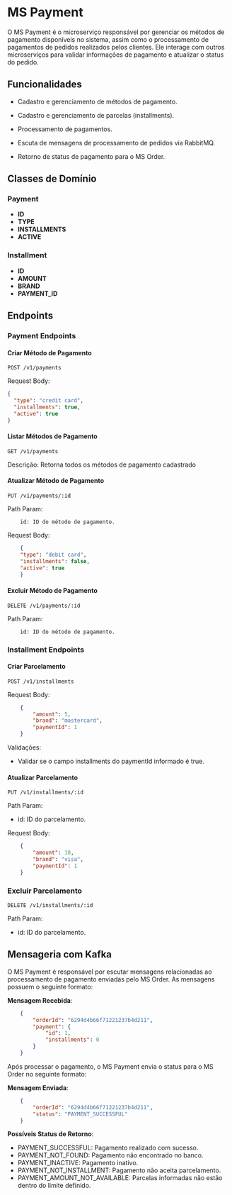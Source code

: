 # MS Payment

O MS Payment é o microserviço responsável por gerenciar os métodos de pagamento disponíveis no sistema, 
assim como o processamento de pagamentos de pedidos realizados pelos clientes. Ele interage com outros 
microserviços para validar informações de pagamento e atualizar o status do pedido.

## Funcionalidades

- Cadastro e gerenciamento de métodos de pagamento.

- Cadastro e gerenciamento de parcelas (installments).

- Processamento de pagamentos.

- Escuta de mensagens de processamento de pedidos via RabbitMQ.

- Retorno de status de pagamento para o MS Order.

## Classes de Domínio

### Payment

- **ID**
- **TYPE**
- **INSTALLMENTS**
- **ACTIVE**

### Installment

- **ID**
- **AMOUNT**
- **BRAND**
- **PAYMENT_ID**

## Endpoints

### Payment Endpoints

#### Criar Método de Pagamento

```http
POST /v1/payments
```

Request Body:
```json
{
  "type": "credit card",
  "installments": true,
  "active": true
}
```

#### Listar Métodos de Pagamento
```http
GET /v1/payments
```
Descrição: Retorna todos os métodos de pagamento cadastrado

#### Atualizar Método de Pagamento

```http
PUT /v1/payments/:id
```

Path Param:
```
    id: ID do método de pagamento.
```
Request Body:

```json
    {
    "type": "debit card",
    "installments": false,
    "active": true
    }
```

#### Excluir Método de Pagamento

```http 
DELETE /v1/payments/:id
```

Path Param:
```
    id: ID do método de pagamento.
```


### Installment Endpoints

#### Criar Parcelamento
```http
POST /v1/installments
```
Request Body:
```json
    {
        "amount": 5,
        "brand": "mastercard",
        "paymentId": 1
    }
```

Validações:
- Validar se o campo installments do paymentId informado é true.

#### Atualizar Parcelamento

```http
PUT /v1/installments/:id
```

Path Param:
- id: ID do parcelamento.

Request Body:
```json
    {
        "amount": 10,
        "brand": "visa",
        "paymentId": 1
    }
```
### Excluir Parcelamento

```http
DELETE /v1/installments/:id
```

Path Param:
- id: ID do parcelamento.


## Mensageria com Kafka

O MS Payment é responsável por escutar mensagens relacionadas ao processamento 
de pagamento enviadas pelo MS Order. As mensagens possuem o seguinte formato:

**Mensagem Recebida**:
```json
    {
        "orderId": "6294d4b66f71221237b4d211",
        "payment": {
            "id": 1,
            "installments": 0
        }
    }
```

Após processar o pagamento, o MS Payment envia o status para o MS Order no seguinte formato:

**Mensagem Enviada**:
```json
    {
        "orderId": "6294d4b66f71221237b4d211",
        "status": "PAYMENT_SUCCESSFUL"
    }
```

**Possíveis Status de Retorno**:

- PAYMENT_SUCCESSFUL: Pagamento realizado com sucesso.
- PAYMENT_NOT_FOUND: Pagamento não encontrado no banco.
- PAYMENT_INACTIVE: Pagamento inativo.
- PAYMENT_NOT_INSTALLMENT: Pagamento não aceita parcelamento.
- PAYMENT_AMOUNT_NOT_AVAILABLE: Parcelas informadas não estão dentro do limite definido.